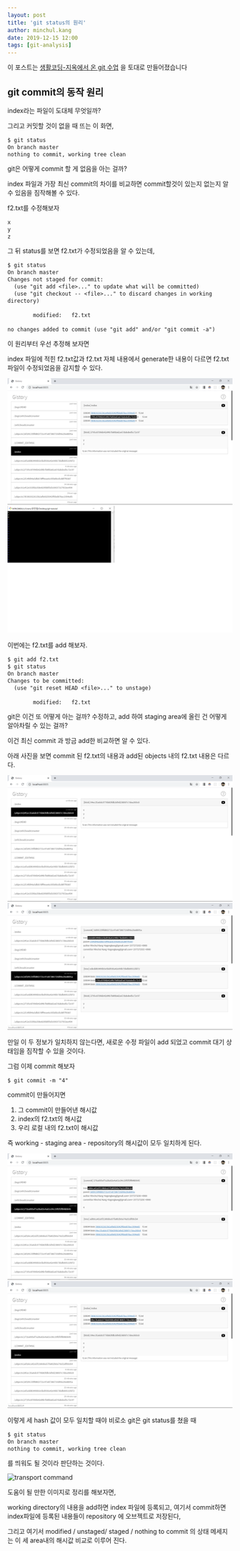 ```yaml
---
layout: post
title: 'git status의 원리'
author: minchul.kang
date: 2019-12-15 12:00
tags: [git-analysis]
---
```


이 포스트는 [생활코딩-지옥에서 온 git 수업]([https://www.youtube.com/watch?v=hFJZwOfme6w&list=PLuHgQVnccGMA8iwZwrGyNXCGy2LAAsTXk](https://www.youtube.com/watch?v=hFJZwOfme6w&list=PLuHgQVnccGMA8iwZwrGyNXCGy2LAAsTXk)) 을 토대로 만들어졌습니다

## git commit의 동작 원리



index라는 파일이 도대체 무엇일까?

그리고 커밋할 것이 없을 때 뜨는 이 화면,
```
$ git status
On branch master
nothing to commit, working tree clean
```
git은 어떻게 commit 할 게 없음을 아는 걸까?


index 파일과 
가장 최신 commit의 차이를 비교하면 
commit할것이 있는지 없는지 알 수 있음을 짐작해볼 수 있다.

f2.txt를 수정해보자

```
x
y
z
```

그 뒤 status를 보면 f2.txt가 수정되었음을 알 수 있는데,

```
$ git status
On branch master
Changes not staged for commit:
  (use "git add <file>..." to update what will be committed)
  (use "git checkout -- <file>..." to discard changes in working directory)

        modified:   f2.txt

no changes added to commit (use "git add" and/or "git commit -a")
```

이 원리부터 우선 추정해 보자면 

index 파일에 적힌 f2.txt값과
f2.txt 자체 내용에서 generate한 내용이 다르면
f2.txt 파일이 수정되었음을 감지할 수 있다.

![f2 수정1](/files/gs-20.png)
![f2 수정2](/files/gs-21.png)

이번에는 f2.txt를 add 해보자.
```
$ git add f2.txt
$ git status
On branch master
Changes to be committed:
  (use "git reset HEAD <file>..." to unstage)

        modified:   f2.txt
```

git은 이건 또 어떻게 아는 걸까?
수정하고, add 하여 staging area에 올린 건 어떻게 알아차릴 수 있는 걸까?

이건 최신 commit 과 방금 add한 비교하면 알 수 있다.

아래 사진을 보면 commit 된 f2.txt의 내용과 
add된 objects 내의 f2.txt 내용은 다르다.

![add vs commit ](/files/gs-22.png)
![add vs commit ](/files/gs-23.png)

만일 이 두 정보가 일치하지 않는다면,
새로운 수정 파일이 add 되었고 commit 대기 상태임을 짐작할 수 있을 것이다.

그럼 이제 commit 해보자

```
$ git commit -m "4" 
```
commit이 만들어지면

1. 그 commit이 만들어낸 해시값
2. index의 f2.txt의 해시값
3. 우리 로컬 내의 f2.txt이 해시값

즉 working - staging area - repository의 해시값이 모두 일치하게 된다. 

![add vs commit ](/files/gs-24.png)
![add vs commit ](/files/gs-25.png)

이렇게 세 hash 값이 모두 일치할 때야 비로소 git은 git status를 쳤을 때
```
$ git status
On branch master
nothing to commit, working tree clean
```
를 띄워도 될 것이라 판단하는 것이다.

![transport command](https://img1.daumcdn.net/thumb/R800x0/?scode=mtistory2&fname=https%3A%2F%2Ft1.daumcdn.net%2Fcfile%2Ftistory%2F257E534353142A7D27)

도움이 될 만한 이미지로 정리를 해보자면,

working directory의 내용을
add하면 index 파일에 등록되고,
여기서 commit하면 index파일에 등록된 내용들이
repository 에 오브젝트로 저장된다,

그리고 여기서 modified / unstaged/ staged / nothing to commit 의 상태 메세지는 이 세 area내의 해시값 비교로 이루어 진다.
